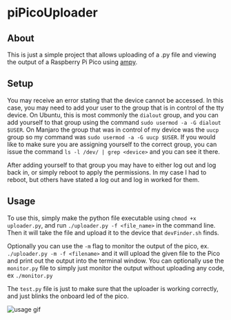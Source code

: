 # piPicoUploader

## About
This is just a simple project that allows uploading of a .py file and viewing the output of a Raspberry Pi Pico using [ampy](https://pypi.org/project/adafruit-ampy/). 

## Setup
You may receive an error stating that the device cannot be accessed. In this case, you may need to add your user to the group that is in control of the tty device. On Ubuntu, this is most commonly the `dialout` group, and you can add yourself to that group using the command `sudo usermod -a -G dialout $USER`. On Manjaro the group that was in control of my device was the `uucp` group so my command was `sudo usermod -a -G uucp $USER`. If you would like to make sure you are assigning yourself to the correct group, you can issue the command `ls -l /dev/ | grep <device>` and you can see it there.

After adding yourself to that group you may have to either log out and log back in, or simply reboot to apply the permissions. In my case I had to reboot, but others have stated a log out and log in worked for them. 


## Usage
To use this, simply make the python file executable using `chmod +x uploader.py`, and run `./uploader.py -f <file_name>` in the command line. Then it will take the file and upload it to the device that `devFinder.sh` finds.

Optionally you can use the `-m` flag to monitor the output of the pico, ex. `./uploader.py -m -f <filename>` and it will upload the given file to the Pico and print out the output into the terminal window. You can optionally use the `monitor.py` file to simply just monitor the output without uploading any code, ex `./monitor.py`

The `test.py` file is just to make sure that the uploader is working correctly, and just blinks the onboard led of the pico.

![usage gif](https://github.com/Binary141/piPicoUploader/master/blob/usage.gif)
